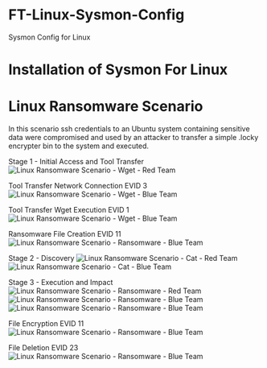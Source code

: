 # FT-Linux-Sysmon-Config
Sysmon Config for Linux

# Installation of Sysmon For Linux

# Linux Ransomware Scenario
In this scenario ssh credentials to an Ubuntu system containing sensitive data were compromised and used by an attacker to transfer a simple .locky encrypter bin to the system and executed.

Stage 1 - Initial Access and Tool Transfer
![Linux Ransomware Scenario - Wget - Red Team](https://github.com/user-attachments/assets/530c8615-2dec-4efd-bc3e-326f2a70460c)

Tool Transfer Network Connection EVID 3
![Linux Ransomware Scenario - Wget - Blue Team](https://github.com/user-attachments/assets/f7ef3879-3f77-49c7-b187-b0f5020c0fd3)

Tool Transfer Wget Execution EVID 1
![Linux Ransomware Scenario - Wget - Blue Team](https://github.com/user-attachments/assets/30cf3d20-373d-47d9-99d3-39738d9d493b)

Ransomware File Creation EVID 11
![Linux Ransomware Scenario - Ransomware - Blue Team](https://github.com/user-attachments/assets/cd62a04f-8972-4ef0-905c-19dbab38dd11)


Stage 2 - Discovery
![Linux Ransomware Scenario - Cat - Red Team](https://github.com/user-attachments/assets/882c07c0-a30b-412b-8ed9-df6bc856b805)
![Linux Ransomware Scenario - Cat - Blue Team](https://github.com/user-attachments/assets/67bbd6b2-7453-4691-a2cd-5e87b25c19a4)

Stage 3 - Execution and Impact
![Linux Ransomware Scenario - Ransomware - Red Team](https://github.com/user-attachments/assets/912a3dd2-ed74-4bfc-8a37-73852484abc5)
![Linux Ransomware Scenario - Ransomware - Blue Team](https://github.com/user-attachments/assets/3a89bbe9-cc51-46f6-94ca-43c69a50d648)
![Linux Ransomware Scenario - Ransomware - Blue Team](https://github.com/user-attachments/assets/e715f889-7ccf-40f3-8fc7-784aaa4e7d74)

File Encryption EVID 11
![Linux Ransomware Scenario - Ransomware - Blue Team](https://github.com/user-attachments/assets/7b195910-4185-45a7-8dfe-6fd2665fddd0)

File Deletion EVID 23
![Linux Ransomware Scenario - Ransomware - Blue Team](https://github.com/user-attachments/assets/94dd1a1b-6b34-4e93-abca-3920cd9e7fb3)
